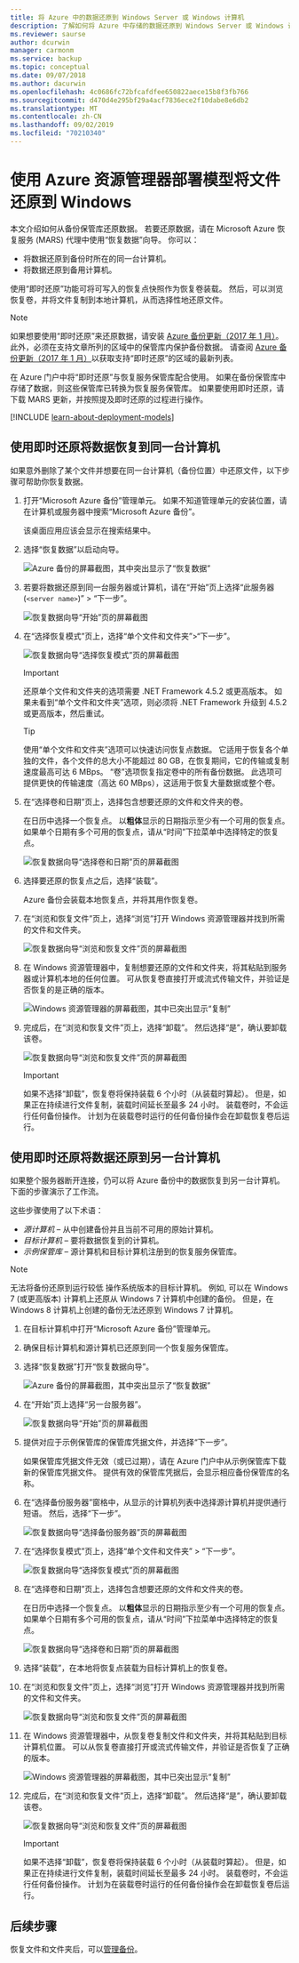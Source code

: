 ```yaml
---
title: 将 Azure 中的数据还原到 Windows Server 或 Windows 计算机
description: 了解如何将 Azure 中存储的数据还原到 Windows Server 或 Windows 计算机。
ms.reviewer: saurse
author: dcurwin
manager: carmonm
ms.service: backup
ms.topic: conceptual
ms.date: 09/07/2018
ms.author: dacurwin
ms.openlocfilehash: 4c0686fc72bfcafdfee650822aece15b8f3fb766
ms.sourcegitcommit: d470d4e295bf29a4acf7836ece2f10dabe8e6db2
ms.translationtype: MT
ms.contentlocale: zh-CN
ms.lasthandoff: 09/02/2019
ms.locfileid: "70210340"
---
```

# <a name="restore-files-to-windows-by-using-the-azure-resource-manager-deployment-model"></a>使用 Azure 资源管理器部署模型将文件还原到 Windows

本文介绍如何从备份保管库还原数据。 若要还原数据，请在 Microsoft Azure 恢复服务 (MARS) 代理中使用“恢复数据”向导。 你可以：

* 将数据还原到备份时所在的同一台计算机。
* 将数据还原到备用计算机。

使用“即时还原”功能可将可写入的恢复点快照作为恢复卷装载。 然后，可以浏览恢复卷，并将文件复制到本地计算机，从而选择性地还原文件。

> [!NOTE]
> 如果想要使用“即时还原”来还原数据，请安装 [Azure 备份更新（2017 年 1 月）](https://support.microsoft.com/en-us/help/3216528?preview)。 此外，必须在支持文章所列的区域中的保管库内保护备份数据。 请查阅 [Azure 备份更新（2017 年 1 月）](https://support.microsoft.com/en-us/help/3216528?preview)以获取支持“即时还原”的区域的最新列表。
>

在 Azure 门户中将“即时还原”与恢复服务保管库配合使用。 如果在备份保管库中存储了数据，则这些保管库已转换为恢复服务保管库。 如果要使用即时还原，请下载 MARS 更新，并按照提及即时还原的过程进行操作。

[!INCLUDE [learn-about-deployment-models](../../includes/learn-about-deployment-models-rm-include.md)]

## <a name="use-instant-restore-to-recover-data-to-the-same-machine"></a>使用即时还原将数据恢复到同一台计算机

如果意外删除了某个文件并想要在同一台计算机（备份位置）中还原文件，以下步骤可帮助你恢复数据。

1. 打开“Microsoft Azure 备份”管理单元。 如果不知道管理单元的安装位置，请在计算机或服务器中搜索“Microsoft Azure 备份”。

    该桌面应用应该会显示在搜索结果中。

2. 选择“恢复数据”以启动向导。

    ![Azure 备份的屏幕截图，其中突出显示了“恢复数据”](./media/backup-azure-restore-windows-server/recover.png)

3. 若要将数据还原到同一台服务器或计算机，请在“开始”页上选择“此服务器(`<server name>`)” > “下一步”。

    ![恢复数据向导“开始”页的屏幕截图](./media/backup-azure-restore-windows-server/samemachine_gettingstarted_instantrestore.png)

4. 在“选择恢复模式”页上，选择“单个文件和文件夹”>“下一步”。

    ![恢复数据向导“选择恢复模式”页的屏幕截图](./media/backup-azure-restore-windows-server/samemachine_selectrecoverymode_instantrestore.png)
   > [!IMPORTANT]
   > 还原单个文件和文件夹的选项需要 .NET Framework 4.5.2 或更高版本。 如果未看到“单个文件和文件夹”选项，则必须将 .NET Framework 升级到 4.5.2 或更高版本，然后重试。

   > [!TIP]
   > 使用“单个文件和文件夹”选项可以快速访问恢复点数据。 它适用于恢复各个单独的文件，各个文件的总大小不能超过 80 GB，在恢复期间，它的传输或复制速度最高可达 6 MBps。 “卷”选项恢复指定卷中的所有备份数据。 此选项可提供更快的传输速度（高达 60 MBps），这适用于恢复大量数据或整个卷。

5. 在“选择卷和日期”页上，选择包含想要还原的文件和文件夹的卷。

    在日历中选择一个恢复点。 以**粗体**显示的日期指示至少有一个可用的恢复点。 如果单个日期有多个可用的恢复点，请从“时间”下拉菜单中选择特定的恢复点。

    ![恢复数据向导“选择卷和日期”页的屏幕截图](./media/backup-azure-restore-windows-server/samemachine_selectvolumedate_instantrestore.png)

6. 选择要还原的恢复点之后，选择“装载”。

    Azure 备份会装载本地恢复点，并将其用作恢复卷。

7. 在“浏览和恢复文件”页上，选择“浏览”打开 Windows 资源管理器并找到所需的文件和文件夹。

    ![恢复数据向导“浏览和恢复文件”页的屏幕截图](./media/backup-azure-restore-windows-server/samemachine_browserecover_instantrestore.png)


8. 在 Windows 资源管理器中，复制想要还原的文件和文件夹，将其粘贴到服务器或计算机本地的任何位置。 可从恢复卷直接打开或流式传输文件，并验证是否恢复的是正确的版本。

    ![Windows 资源管理器的屏幕截图，其中已突出显示“复制”](./media/backup-azure-restore-windows-server/samemachine_copy_instantrestore.png)


9. 完成后，在“浏览和恢复文件”页上，选择“卸载”。 然后选择“是”，确认要卸载该卷。

    ![恢复数据向导“浏览和恢复文件”页的屏幕截图](./media/backup-azure-restore-windows-server/samemachine_unmount_instantrestore.png)

    > [!Important]
    > 如果不选择“卸载”，恢复卷将保持装载 6 个小时（从装载时算起）。 但是，如果正在持续进行文件复制，装载时间延长至最多 24 小时。 装载卷时，不会运行任何备份操作。 计划为在装载卷时运行的任何备份操作会在卸载恢复卷后运行。
    >


## <a name="use-instant-restore-to-restore-data-to-an-alternate-machine"></a>使用即时还原将数据还原到另一台计算机
如果整个服务器断开连接，仍可以将 Azure 备份中的数据恢复到另一台计算机。 下面的步骤演示了工作流。


这些步骤使用了以下术语：

* *源计算机* – 从中创建备份并且当前不可用的原始计算机。
* *目标计算机* – 要将数据恢复到的计算机。
* *示例保管库* – 源计算机和目标计算机注册到的恢复服务保管库。 <br/>

> [!NOTE]
> 无法将备份还原到运行较低 操作系统版本的目标计算机。 例如, 可以在 Windows 7 (或更高版本) 计算机上还原从 Windows 7 计算机中创建的备份。 但是，在 Windows 8 计算机上创建的备份无法还原到 Windows 7 计算机。
>
>

1. 在目标计算机中打开“Microsoft Azure 备份”管理单元。

2. 确保目标计算机和源计算机已还原到同一个恢复服务保管库。

3. 选择“恢复数据”打开“恢复数据向导”。

    ![Azure 备份的屏幕截图，其中突出显示了“恢复数据”](./media/backup-azure-restore-windows-server/recover.png)

4. 在“开始”页上选择“另一台服务器”。

    ![恢复数据向导“开始”页的屏幕截图](./media/backup-azure-restore-windows-server/alternatemachine_gettingstarted_instantrestore.png)

5. 提供对应于示例保管库的保管库凭据文件，并选择“下一步”。

    如果保管库凭据文件无效（或已过期），请在 Azure 门户中从示例保管库下载新的保管库凭据文件。 提供有效的保管库凭据后，会显示相应备份保管库的名称。


6. 在“选择备份服务器”窗格中，从显示的计算机列表中选择源计算机并提供通行短语。 然后，选择“下一步”。

    ![恢复数据向导“选择备份服务器”页的屏幕截图](./media/backup-azure-restore-windows-server/alternatemachine_selectmachine_instantrestore.png)

7. 在“选择恢复模式”页上，选择“单个文件和文件夹” > “下一步”。

    ![恢复数据向导“选择恢复模式”页的屏幕截图](./media/backup-azure-restore-windows-server/alternatemachine_selectrecoverymode_instantrestore.png)

8. 在“选择卷和日期”页上，选择包含想要还原的文件和文件夹的卷。

    在日历中选择一个恢复点。 以**粗体**显示的日期指示至少有一个可用的恢复点。 如果单个日期有多个可用的恢复点，请从“时间”下拉菜单中选择特定的恢复点。

    ![恢复数据向导“选择卷和日期”页的屏幕截图](./media/backup-azure-restore-windows-server/alternatemachine_selectvolumedate_instantrestore.png)

9. 选择“装载”，在本地将恢复点装载为目标计算机上的恢复卷。

10. 在“浏览和恢复文件”页上，选择“浏览”打开 Windows 资源管理器并找到所需的文件和文件夹。

    ![恢复数据向导“浏览和恢复文件”页的屏幕截图](./media/backup-azure-restore-windows-server/alternatemachine_browserecover_instantrestore.png)

11. 在 Windows 资源管理器中，从恢复卷复制文件和文件夹，并将其粘贴到目标计算机位置。 可以从恢复卷直接打开或流式传输文件，并验证是否恢复了正确的版本。

    ![Windows 资源管理器的屏幕截图，其中已突出显示“复制”](./media/backup-azure-restore-windows-server/alternatemachine_copy_instantrestore.png)

12. 完成后，在“浏览和恢复文件”页上，选择“卸载”。 然后选择“是”，确认要卸载该卷。

    ![恢复数据向导“浏览和恢复文件”页的屏幕截图](./media/backup-azure-restore-windows-server/alternatemachine_unmount_instantrestore.png)

    > [!Important]
    > 如果不选择“卸载”，恢复卷将保持装载 6 个小时（从装载时算起）。 但是，如果正在持续进行文件复制，装载时间延长至最多 24 小时。 装载卷时，不会运行任何备份操作。 计划为在装载卷时运行的任何备份操作会在卸载恢复卷后运行。
    >

## <a name="next-steps"></a>后续步骤
恢复文件和文件夹后，可以[管理备份](backup-azure-manage-windows-server.md)。
